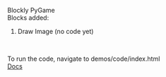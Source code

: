 
Blockly PyGame <br>
   Blocks added: <br>       
<ol>
<li>Draw Image (no code yet)</li>
</ol>       
<br>
       
To run the code, navigate to demos/code/index.html<br>
<a href="http://Paulware.github.io/blocklyPygame/index.html">Docs</a>

       
       